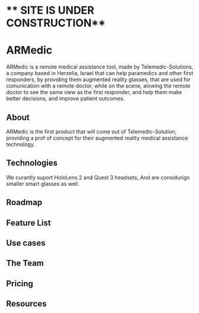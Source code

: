 # ** SITE IS UNDER CONSTRUCTION**
# ARMedic 
ARMedic is a remote medical assistance tool, made by Telemedic-Solutions, a company based in Herzelia, Israel
that can help paramedics and other first responders, by providing them augmented reality glasses, that are used for comunication with a remote doctor, while on the scene, alowing the remote doctor to see the same view as the first responder, and help them make better decisions, and improve patient outcomes.

## About
ARMedic is the first product that will come out of Telemedic-Solution, providing a prof of concept for their augmented reality medical assistance technology.

##  Technologies
We curantly suport HoloLens 2 and Quest 3 headsets,
And are considurign smaller smart glasses as well.

## Roadmap


## Feature List

## Use cases

## The Team


## Pricing

## Resources

